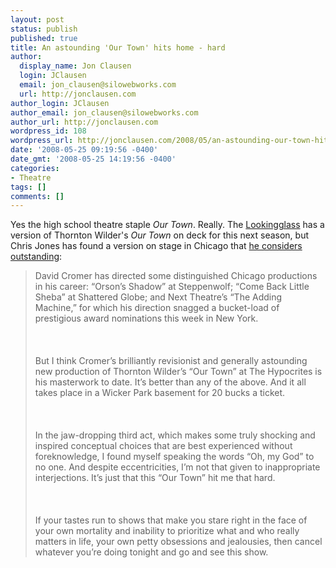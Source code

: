```yaml
---
layout: post
status: publish
published: true
title: An astounding 'Our Town' hits home - hard
author:
  display_name: Jon Clausen
  login: JClausen
  email: jon_clausen@silowebworks.com
  url: http://jonclausen.com
author_login: JClausen
author_email: jon_clausen@silowebworks.com
author_url: http://jonclausen.com
wordpress_id: 108
wordpress_url: http://jonclausen.com/2008/05/an-astounding-our-town-hits-home-but-hard/
date: '2008-05-25 09:19:56 -0400'
date_gmt: '2008-05-25 14:19:56 -0400'
categories:
- Theatre
tags: []
comments: []
---
```

<p>Yes the high school theatre staple <cite>Our Town</cite>. Really. The <a href="http://www.lookingglasstheatre.org/content/">Lookingglass</a> has a version of Thornton Wilder's <cite>Our Town</cite> on deck for this next season, but Chris Jones has found a version on stage in Chicago that <a href="http://leisureblogs.chicagotribune.com/the_theater_loop/2008/05/david-cromers-a.html">he considers outstanding</a>:</p>
<blockquote cite="http://leisureblogs.chicagotribune.com/the_theater_loop/2008/05/david-cromers-a.html"><p>
David Cromer has directed some distinguished Chicago productions in his career: “Orson’s Shadow” at Steppenwolf; “Come Back Little Sheba” at Shattered Globe; and Next Theatre’s “The Adding Machine,” for which his direction snagged a bucket-load of prestigious award nominations this week in New York.<br />
<br/><br/><br />
But I think Cromer’s brilliantly revisionist and generally astounding new production of Thornton Wilder’s “Our Town” at The Hypocrites is his masterwork to date. It’s better than any of the above. And it all takes place in a Wicker Park basement for 20 bucks a ticket.<br />
<br/><br/><br />
In the jaw-dropping third act, which makes some truly shocking and inspired conceptual choices that are best experienced without foreknowledge, I found myself speaking the words “Oh, my God” to no one. And despite eccentricities, I’m not that given to inappropriate interjections. It’s just that this “Our Town” hit me that hard.<br />
<br/></br/><br />
If your tastes run to shows that make you stare right in the face of your own mortality and inability to prioritize what and who really matters in life, your own petty obsessions and jealousies, then cancel whatever you’re doing tonight and go and see this show.
</p></blockquote>
